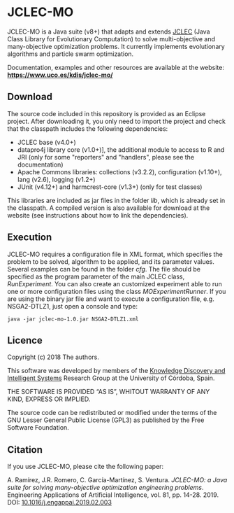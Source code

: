 # JCLEC-MO

JCLEC-MO is a Java suite (v8+) that adapts and extends [JCLEC](http://jclec.sourceforge.net/) (Java Class Library for Evolutionary Computation) to solve multi-objective and many-objective optimization problems. It currently implements evolutionary algorithms and particle swarm optimization.

Documentation, examples and other resources are available at the website: **https://www.uco.es/kdis/jclec-mo/**

## Download

The source code included in this repository is provided as an Eclipse project. After downloading it, you only need to import the project and check that the classpath includes the following dependencies:

* JCLEC base (v4.0+)
* datapro4j library core (v1.0+)], the additional module to access to R and JRI (only for some "reporters" and "handlers", please see the documentation)
* Apache Commons libraries: collections (v3.2.2), configuration (v1.10+), lang (v2.6), logging (v1.2+)
* JUnit (v4.12+) and harmcrest-core (v1.3+) (only for test classes)

This libraries are included as jar files in the folder *lib*, which is already set in the classpath. A compiled version is also available for download at the website (see instructions about how to link the dependencies).

## Execution

JCLEC-MO requires a configuration file in XML format, which specifies the problem to be solved, algorithm to be applied, and its parameter values. Several examples can be found in the folder *cfg*. The file should be specified as the program parameter of the main JCLEC class, *RunExperiment*. You can also create an customized experiment able to run one or more configuration files using the class *MOExperimentRunner*. If you are using the binary jar file and want to execute a configuration file, e.g. NSGA2-DTLZ1, just open a console and type:

```
java -jar jclec-mo-1.0.jar NSGA2-DTLZ1.xml
```

## Licence

Copyright (c) 2018 The authors.

This software was developed by members of the [Knowledge Discovery and Intelligent Systems](http://www.uco.es/kdis/) Research Group at the University of Córdoba, Spain.

THE SOFTWARE IS PROVIDED “AS IS”, WHITOUT WARRANTY OF ANY KIND, EXPRESS OR IMPLIED.

The source code can be redistributed or modified under the terms of the GNU Lesser General Public License (GPL3) as published by the Free Software Foundation.

## Citation

If you use JCLEC-MO, please cite the following paper:

A. Ramírez, J.R. Romero, C. García-Martínez, S. Ventura. *JCLEC-MO: a Java suite for solving many-objective optimization engineering problems*. Engineering Applications of Artificial Intelligence, vol. 81, pp. 14-28. 2019. DOI: [10.1016/j.engappai.2019.02.003](https://doi.org/10.1016/j.engappai.2019.02.003)
